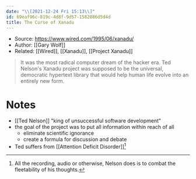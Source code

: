 ```yaml
---
date: "\\[2021-12-24 Fri 15:13\\]"
id: 69eaf96c-819c-4d8f-9d57-1582886d5d4d
title: The Curse of Xanadu
---
```


- Source: <https://www.wired.com/1995/06/xanadu/>
- Author: [[Gary Wolf]]
- Related: [[Wired]], [[Xanadu]], [[Project Xanadu]]

> It was the most radical computer dream of the hacker era. Ted Nelson's Xanadu project was supposed to be the universal, democratic hypertext library that would help human life evolve into an entirely new form.

# Notes

- [[Ted Nelson]] "king of unsuccessful software development"
- the goal of the project was to put all information within reach of all
  - eliminate scientific ignorance
  - create a formula for discussion and debate
- Ted suffers from [[Attention Deficit Disorder]][^1]

[^1]: All the recording, audio or otherwise, Nelson does is to combat the fleetability of his thoughts.

